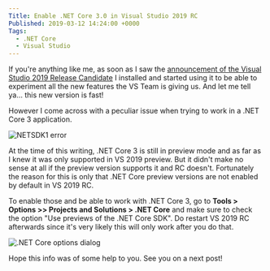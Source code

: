 ```yaml
---
Title: Enable .NET Core 3.0 in Visual Studio 2019 RC
Published: 2019-03-12 14:24:00 +0000
Tags: 
  - .NET Core
  - Visual Studio
---
```


If you're anything like me, as soon as I saw the [announcement of the Visual Studio 2019 Release Candidate](https://devblogs.microsoft.com/visualstudio/visual-studio-2019-release-candidate-rc-now-available/) I installed and started using it to be able to experiment all the new features the VS Team is giving us. And let me tell ya... this new version is fast!

However I come across with a peculiar issue when trying to work in a .NET Core 3 application. 

![NETSDK1 error](/assets/img/vs2019_netcore3prev_error.png)

At the time of this writing, .NET Core 3 is still in preview mode and as far as I knew it was only supported in VS 2019 preview. But it didn't make no sense at all if the preview version supports it and RC doesn't. Fortunately the reason for this is only that .NET Core preview versions are not enabled by default in VS 2019 RC.

To enable those and be able to work with .NET Core 3, go to **Tools > Options >> Projects and Solutions > .NET Core** and make sure to check the option "Use previews of the .NET Core SDK". Do restart VS 2019 RC afterwards since it's very likely this will only work after you do that.

![.NET Core options dialog](/assets/img/vs2019_netcore3prev_enable.png)

Hope this info was of some help to you. See you on a next post!